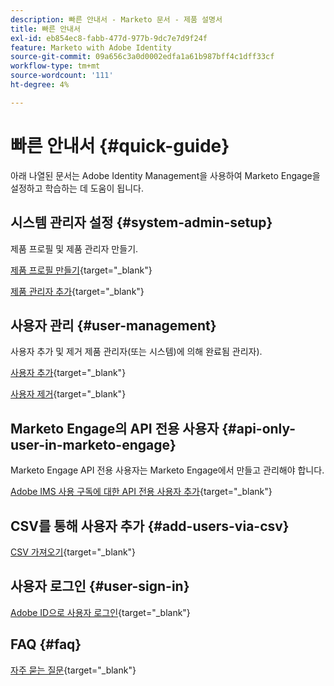 ```yaml
---
description: 빠른 안내서 - Marketo 문서 - 제품 설명서
title: 빠른 안내서
exl-id: eb854ec8-fabb-477d-977b-9dc7e7d9f24f
feature: Marketo with Adobe Identity
source-git-commit: 09a656c3a0d0002edfa1a61b987bff4c1dff33cf
workflow-type: tm+mt
source-wordcount: '111'
ht-degree: 4%

---
```


# 빠른 안내서 {#quick-guide}

아래 나열된 문서는 Adobe Identity Management을 사용하여 Marketo Engage을 설정하고 학습하는 데 도움이 됩니다.

## 시스템 관리자 설정 {#system-admin-setup}

제품 프로필 및 제품 관리자 만들기.

[제품 프로필 만들기](/help/marketo/product-docs/administration/marketo-with-adobe-identity/admin-setup.md#create-a-product-profile){target="_blank"}

[제품 관리자 추가](/help/marketo/product-docs/administration/marketo-with-adobe-identity/add-or-remove-a-product-admin.md#add-a-product-admin){target="_blank"}

## 사용자 관리 {#user-management}

사용자 추가 및 제거 제품 관리자(또는 시스템)에 의해 완료됨
관리자).

[사용자 추가](/help/marketo/product-docs/administration/marketo-with-adobe-identity/add-or-remove-a-user.md#add-a-user){target="_blank"}

[사용자 제거](/help/marketo/product-docs/administration/marketo-with-adobe-identity/add-or-remove-a-user.md#remove-a-user){target="_blank"}

## Marketo Engage의 API 전용 사용자 {#api-only-user-in-marketo-engage}

Marketo Engage API 전용 사용자는 Marketo Engage에서 만들고 관리해야 합니다.

[Adobe IMS 사용 구독에 대한 API 전용 사용자 추가](/help/marketo/product-docs/administration/marketo-with-adobe-identity/add-api-only-user-for-adobe-ims-enabled-subscriptions.md){target="_blank"}

## CSV를 통해 사용자 추가 {#add-users-via-csv}

[CSV 가져오기](https://helpx.adobe.com/kr/enterprise/using/bulk-upload-users.html#add-users){target="_blank"}

## 사용자 로그인 {#user-sign-in}

[Adobe ID으로 사용자 로그인](/help/marketo/product-docs/administration/marketo-with-adobe-identity/user-sign-in-with-adobe-id.md){target="_blank"}

## FAQ {#faq}

[자주 묻는 질문](/help/marketo/product-docs/administration/marketo-with-adobe-identity/faq.md){target="_blank"}
